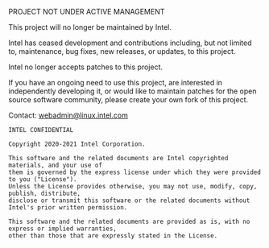 PROJECT NOT UNDER ACTIVE MANAGEMENT

This project will no longer be maintained by Intel.

Intel has ceased development and contributions including, but not limited to, maintenance, bug fixes, new releases, or updates, to this project.  

Intel no longer accepts patches to this project.

If you have an ongoing need to use this project, are interested in independently developing it, or would like to maintain patches for the open source software community, please create your own fork of this project.  

Contact: webadmin@linux.intel.com
```text
INTEL CONFIDENTIAL

Copyright 2020-2021 Intel Corporation.

This software and the related documents are Intel copyrighted materials, and your use of
them is governed by the express license under which they were provided to you ("License").
Unless the License provides otherwise, you may not use, modify, copy, publish, distribute,
disclose or transmit this software or the related documents without Intel's prior written permission.

This software and the related documents are provided as is, with no express or implied warranties,
other than those that are expressly stated in the License.
```
